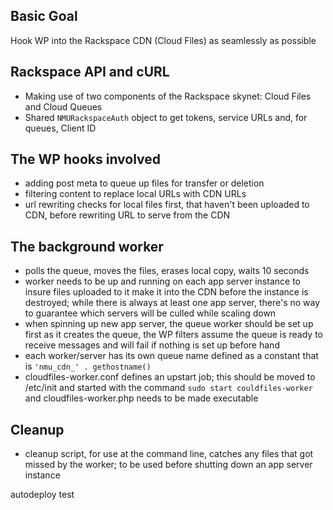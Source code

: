 ## Basic Goal
Hook WP into the Rackspace CDN (Cloud Files) as seamlessly as possible

## Rackspace API and cURL
* Making use of two components of the Rackspace skynet: Cloud Files and Cloud Queues
* Shared `NMURackspaceAuth` object to get tokens, service URLs and, for queues, Client ID

## The WP hooks involved
* adding post meta to queue up files for transfer or deletion
* filtering content to replace local URLs with CDN URLs
* url rewriting checks for local files first, that haven't been uploaded to CDN, before rewriting URL to serve from the CDN

## The background worker
* polls the queue, moves the files, erases local copy, waits 10 seconds
* worker needs to be up and running on each app server instance to insure files uploaded to it make it into the CDN before the instance is destroyed; while there is always at least one app server, there's no way to guarantee which servers will be culled while scaling down
* when spinning up new app server, the queue worker should be set up first as it creates the queue, the WP filters assume the queue is ready to receive messages and will fail if nothing is set up before hand
* each worker/server has its own queue name defined as a constant that is `'nmu_cdn_' . gethostname()`
* cloudfiles-worker.conf defines an upstart job; this should be moved to /etc/init and started with the command `sudo start couldfiles-worker` and cloudfiles-worker.php needs to be made executable

## Cleanup
* cleanup script, for use at the command line, catches any files that got missed by the worker; to be used before shutting down an app server instance

autodeploy test